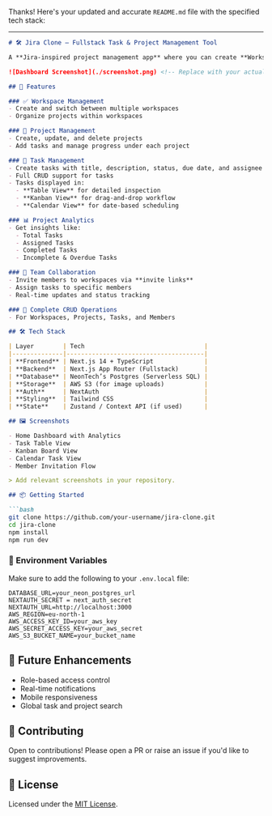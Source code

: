 Thanks! Here's your updated and accurate `README.md` file with the specified tech stack:

---

````markdown
# 🛠️ Jira Clone – Fullstack Task & Project Management Tool

A **Jira-inspired project management app** where you can create **Workspaces**, manage **Projects**, and organize **Tasks** with powerful features like **analytics**, **member collaboration**, and **multi-view task boards** (Table, Kanban, Calendar). This is a fullstack application built with **Next.js**, **NeonTech’s Postgres**, and **AWS S3** for image handling.

![Dashboard Screenshot](./screenshot.png) <!-- Replace with your actual image path -->

## 🚀 Features

### ✅ Workspace Management
- Create and switch between multiple workspaces
- Organize projects within workspaces

### 📁 Project Management
- Create, update, and delete projects
- Add tasks and manage progress under each project

### 🧩 Task Management
- Create tasks with title, description, status, due date, and assignee
- Full CRUD support for tasks
- Tasks displayed in:
  - **Table View** for detailed inspection
  - **Kanban View** for drag-and-drop workflow
  - **Calendar View** for date-based scheduling

### 📊 Project Analytics
- Get insights like:
  - Total Tasks
  - Assigned Tasks
  - Completed Tasks
  - Incomplete & Overdue Tasks

### 👥 Team Collaboration
- Invite members to workspaces via **invite links**
- Assign tasks to specific members
- Real-time updates and status tracking

### 🔧 Complete CRUD Operations
- For Workspaces, Projects, Tasks, and Members

## 🛠️ Tech Stack

| Layer        | Tech                                 |
|--------------|--------------------------------------|
| **Frontend** | Next.js 14 + TypeScript              |
| **Backend**  | Next.js App Router (Fullstack)       |
| **Database** | NeonTech’s Postgres (Serverless SQL) |
| **Storage**  | AWS S3 (for image uploads)           |
| **Auth**     | NextAuth                             |
| **Styling**  | Tailwind CSS                         |
| **State**    | Zustand / Context API (if used)      |

## 🖼️ Screenshots

- Home Dashboard with Analytics
- Task Table View
- Kanban Board View
- Calendar Task View
- Member Invitation Flow

> Add relevant screenshots in your repository.

## 📦 Getting Started

```bash
git clone https://github.com/your-username/jira-clone.git
cd jira-clone
npm install
npm run dev
````

### 🔐 Environment Variables

Make sure to add the following to your `.env.local` file:

```env
DATABASE_URL=your_neon_postgres_url
NEXTAUTH_SECRET = next_auth_secret
NEXTAUTH_URL=http://localhost:3000
AWS_REGION=eu-north-1
AWS_ACCESS_KEY_ID=your_aws_key
AWS_SECRET_ACCESS_KEY=your_aws_secret
AWS_S3_BUCKET_NAME=your_bucket_name
```

## 🔮 Future Enhancements

* Role-based access control
* Real-time notifications
* Mobile responsiveness
* Global task and project search

## 🤝 Contributing

Open to contributions! Please open a PR or raise an issue if you'd like to suggest improvements.

## 📄 License

Licensed under the [MIT License](LICENSE).
